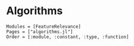 # Algorithms

```@autodocs
Modules = [FeatureRelevance]
Pages = ["algorithms.jl"]
Order = [:module, :constant, :type, :function]
```
